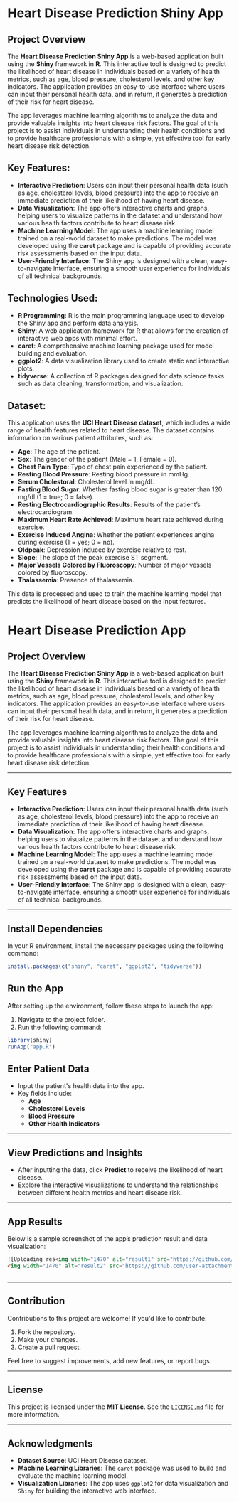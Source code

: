 
# Heart Disease Prediction Shiny App

## Project Overview
The **Heart Disease Prediction Shiny App** is a web-based application built using the **Shiny** framework in **R**. This interactive tool is designed to predict the likelihood of heart disease in individuals based on a variety of health metrics, such as age, blood pressure, cholesterol levels, and other key indicators. The application provides an easy-to-use interface where users can input their personal health data, and in return, it generates a prediction of their risk for heart disease.

The app leverages machine learning algorithms to analyze the data and provide valuable insights into heart disease risk factors. The goal of this project is to assist individuals in understanding their health conditions and to provide healthcare professionals with a simple, yet effective tool for early heart disease risk detection.

## Key Features:
- **Interactive Prediction**: Users can input their personal health data (such as age, cholesterol levels, blood pressure) into the app to receive an immediate prediction of their likelihood of having heart disease.
- **Data Visualization**: The app offers interactive charts and graphs, helping users to visualize patterns in the dataset and understand how various health factors contribute to heart disease risk.
- **Machine Learning Model**: The app uses a machine learning model trained on a real-world dataset to make predictions. The model was developed using the **caret** package and is capable of providing accurate risk assessments based on the input data.
- **User-Friendly Interface**: The Shiny app is designed with a clean, easy-to-navigate interface, ensuring a smooth user experience for individuals of all technical backgrounds.

## Technologies Used:
- **R Programming**: R is the main programming language used to develop the Shiny app and perform data analysis.
- **Shiny**: A web application framework for R that allows for the creation of interactive web apps with minimal effort.
- **caret**: A comprehensive machine learning package used for model building and evaluation.
- **ggplot2**: A data visualization library used to create static and interactive plots.
- **tidyverse**: A collection of R packages designed for data science tasks such as data cleaning, transformation, and visualization.

## Dataset:
This application uses the **UCI Heart Disease dataset**, which includes a wide range of health features related to heart disease. The dataset contains information on various patient attributes, such as:
- **Age**: The age of the patient.
- **Sex**: The gender of the patient (Male = 1, Female = 0).
- **Chest Pain Type**: Type of chest pain experienced by the patient.
- **Resting Blood Pressure**: Resting blood pressure in mmHg.
- **Serum Cholestoral**: Cholesterol level in mg/dl.
- **Fasting Blood Sugar**: Whether fasting blood sugar is greater than 120 mg/dl (1 = true; 0 = false).
- **Resting Electrocardiographic Results**: Results of the patient’s electrocardiogram.
- **Maximum Heart Rate Achieved**: Maximum heart rate achieved during exercise.
- **Exercise Induced Angina**: Whether the patient experiences angina during exercise (1 = yes; 0 = no).
- **Oldpeak**: Depression induced by exercise relative to rest.
- **Slope**: The slope of the peak exercise ST segment.
- **Major Vessels Colored by Fluoroscopy**: Number of major vessels colored by fluoroscopy.
- **Thalassemia**: Presence of thalassemia.

This data is processed and used to train the machine learning model that predicts the likelihood of heart disease based on the input features.

# Heart Disease Prediction App

## Project Overview

The **Heart Disease Prediction Shiny App** is a web-based application built using the **Shiny** framework in **R**. This interactive tool is designed to predict the likelihood of heart disease in individuals based on a variety of health metrics, such as age, blood pressure, cholesterol levels, and other key indicators. The application provides an easy-to-use interface where users can input their personal health data, and in return, it generates a prediction of their risk for heart disease.

The app leverages machine learning algorithms to analyze the data and provide valuable insights into heart disease risk factors. The goal of this project is to assist individuals in understanding their health conditions and to provide healthcare professionals with a simple, yet effective tool for early heart disease risk detection.

---

## Key Features

- **Interactive Prediction**: Users can input their personal health data (such as age, cholesterol levels, blood pressure) into the app to receive an immediate prediction of their likelihood of having heart disease.
- **Data Visualization**: The app offers interactive charts and graphs, helping users to visualize patterns in the dataset and understand how various health factors contribute to heart disease risk.
- **Machine Learning Model**: The app uses a machine learning model trained on a real-world dataset to make predictions. The model was developed using the **caret** package and is capable of providing accurate risk assessments based on the input data.
- **User-Friendly Interface**: The Shiny app is designed with a clean, easy-to-navigate interface, ensuring a smooth user experience for individuals of all technical backgrounds.

---

## Install Dependencies

In your R environment, install the necessary packages using the following command:

```r
install.packages(c("shiny", "caret", "ggplot2", "tidyverse"))
```

## Run the App

After setting up the environment, follow these steps to launch the app:

1. Navigate to the project folder.
2. Run the following command:

```r
library(shiny)
runApp("app.R")
```



## Enter Patient Data

- Input the patient's health data into the app.
- Key fields include:
  - **Age**
  - **Cholesterol Levels**
  - **Blood Pressure**
  - **Other Health Indicators**

---

## View Predictions and Insights

- After inputting the data, click **Predict** to receive the likelihood of heart disease.
- Explore the interactive visualizations to understand the relationships between different health metrics and heart disease risk.

---

## App Results

Below is a sample screenshot of the app’s prediction result and data visualization:

```html
![Uploading res<img width="1470" alt="result1" src="https://github.com/user-attachments/assets/619b2256-f438-4c8c-8b0f-0368fd67f00e" />
<img width="1470" alt="result2" src="https://github.com/user-attachments/assets/6b86cac2-c2d1-403c-b67d-da2e6ed5a473" />



```

---

## Contribution

Contributions to this project are welcome! If you'd like to contribute:

1. Fork the repository.
2. Make your changes.
3. Create a pull request.

Feel free to suggest improvements, add new features, or report bugs.

---

## License

This project is licensed under the **MIT License**. See the [`LICENSE.md`](LICENSE.md) file for more information.

---

## Acknowledgments

- **Dataset Source**: UCI Heart Disease dataset.
- **Machine Learning Libraries**: The `caret` package was used to build and evaluate the machine learning model.
- **Visualization Libraries**: The app uses `ggplot2` for data visualization and `Shiny` for building the interactive web interface.

